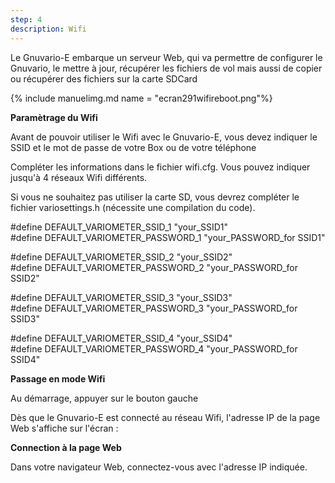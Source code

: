 ```yaml
---
step: 4
description: Wifi
---
```


Le Gnuvario-E embarque un serveur Web, qui va permettre de configurer le Gnuvario, le mettre à jour,
 récupérer les fichiers de vol mais aussi de copier ou récupérer des fichiers sur la carte SDCard
 
{% include manuelimg.md name = "ecran291wifireboot.png"%}

**Paramètrage du Wifi**      

Avant de pouvoir utiliser le Wifi avec le Gnuvario-E, vous devez indiquer le SSID et le mot de passe de votre Box ou de votre téléphone   

Compléter les informations dans le fichier wifi.cfg. Vous pouvez indiquer jusqu'à 4 réseaux Wifi différents.   

Si vous ne souhaitez pas utiliser la carte SD, vous devrez compléter le fichier variosettings.h (nécessite une compilation du code).

#define DEFAULT_VARIOMETER_SSID_1													"your_SSID1"   
#define DEFAULT_VARIOMETER_PASSWORD_1											"your_PASSWORD_for SSID1"   

#define DEFAULT_VARIOMETER_SSID_2													"your_SSID2"   
#define DEFAULT_VARIOMETER_PASSWORD_2											"your_PASSWORD_for SSID2"   

#define DEFAULT_VARIOMETER_SSID_3													"your_SSID3"   
#define DEFAULT_VARIOMETER_PASSWORD_3											"your_PASSWORD_for SSID3"   

#define DEFAULT_VARIOMETER_SSID_4													"your_SSID4"   
#define DEFAULT_VARIOMETER_PASSWORD_4											"your_PASSWORD_for SSID4"   

**Passage en mode Wifi**

Au démarrage, appuyer sur le bouton gauche

Dès que le Gnuvario-E est connecté au réseau Wifi, l'adresse IP de la page Web s'affiche sur l'écran :

**Connection à la page Web**

Dans votre navigateur Web, connectez-vous avec l'adresse IP indiquée.



